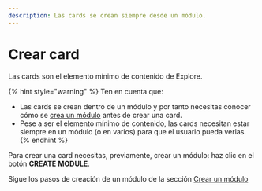```yaml
---
description: Las cards se crean siempre desde un módulo.
---
```


# Crear card

Las cards son el elemento mínimo de contenido de Explore. 

{% hint style="warning" %}
Ten en cuenta que:

* Las cards se crean dentro de un módulo y por tanto necesitas conocer cómo se [crea un módulo](../modulo/crear-modulo/) antes de crear una card.
* Pese a ser el elemento mínimo de contenido, las cards necesitan estar siempre en un módulo \(o en varios\) para que el usuario pueda verlas. 
{% endhint %}

Para crear una card necesitas, previamente, crear un módulo: haz clic en el botón **CREATE MODULE**.

Sigue los pasos de creación de un módulo de la sección [Crear un módulo](../modulo/crear-modulo/)

